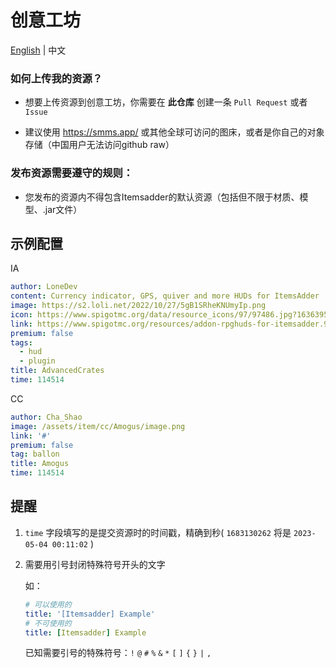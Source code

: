# 创意工坊

[English](./README.md) | 中文

### 如何上传我的资源？

* 想要上传资源到创意工坊，你需要在 **此仓库** 创建一条 `Pull Request` 或者 `Issue`

* 建议使用 https://smms.app/ 或其他全球可访问的图床，或者是你自己的对象存储（中国用户无法访问github raw）

### 发布资源需要遵守的规则：

* 您发布的资源内不得包含Itemsadder的默认资源（包括但不限于材质、模型、.jar文件）

## 示例配置

IA

```yaml
author: LoneDev
content: Currency indicator, GPS, quiver and more HUDs for ItemsAdder
image: https://s2.loli.net/2022/10/27/5gB1SRheKNUmyIp.png
icon: https://www.spigotmc.org/data/resource_icons/97/97486.jpg?1636395812
link: https://www.spigotmc.org/resources/addon-rpghuds-for-itemsadder.97486
premium: false
tags:
  - hud
  - plugin
title: AdvancedCrates
time: 114514
```

CC

```yaml
author: Cha_Shao
image: /assets/item/cc/Amogus/image.png
link: '#'
premium: false
tag: ballon
title: Amogus
time: 114514
```

## 提醒

1. `time` 字段填写的是提交资源时的时间戳，精确到秒( `1683130262` 将是 `2023-05-04 00:11:02` )

2. 需要用引号封闭特殊符号开头的文字

    如：

    ```yaml
    # 可以使用的
    title: '[Itemsadder] Example'
    # 不可使用的
    title: [Itemsadder] Example
    ```

    已知需要引号的特殊符号：`!` `@` `#` `%` `&` `*` `[` `]` `{` `}` `|` `,`
